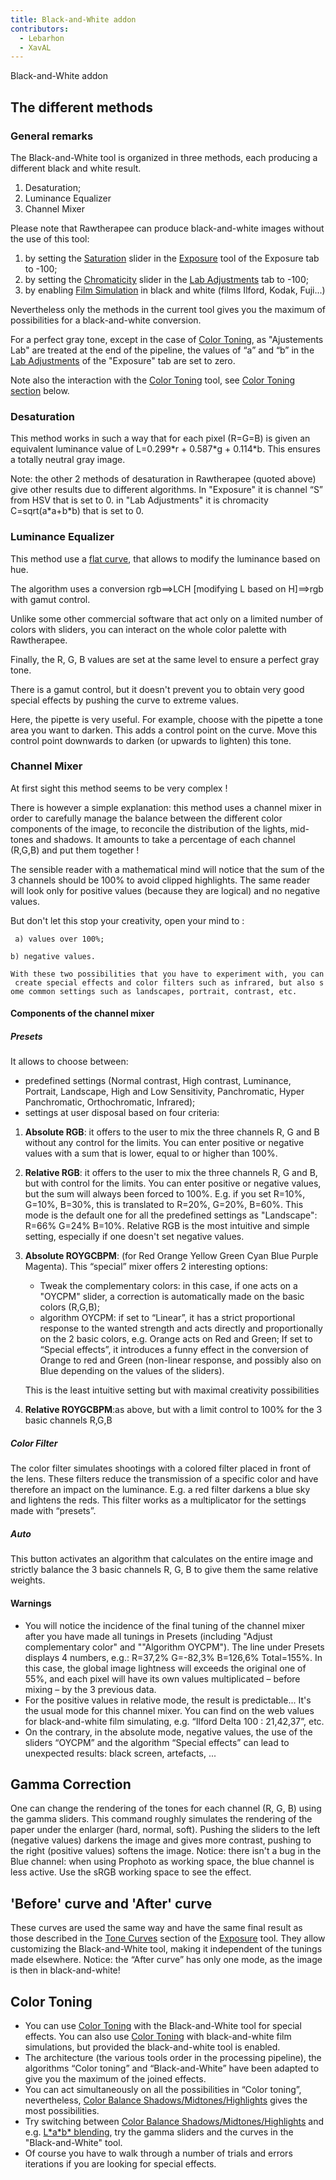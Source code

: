 ```yaml
---
title: Black-and-White addon
contributors:
  - Lebarhon
  - XavAL
---
```


<div class="pagetitle">

Black-and-White addon

</div>

## The different methods

### General remarks

The Black-and-White tool is organized in three methods, each producing a
different black and white result.

1.  Desaturation;
2.  Luminance Equalizer
3.  Channel Mixer

Please note that Rawtherapee can produce black-and-white images without
the use of this tool:

1.  by setting the [Saturation](exposure#saturation) slider
    in the [Exposure](exposure) tool of the Exposure tab to
    -100;
2.  by setting the
    [Chromaticity](lab_adjustments#chromaticity) slider in
    the [Lab Adjustments](lab_adjustments) tab to -100;
3.  by enabling [Film Simulation](film_simulation) in black
    and white (films Ilford, Kodak, Fuji...)

Nevertheless only the methods in the current tool gives you the maximum
of possibilities for a black-and-white conversion.

For a perfect gray tone, except in the case of [Color
Toning](Color_Toning.md), as "Ajustements Lab" are treated at
the end of the pipeline, the values of “a” and “b” in the [Lab
Adjustments](Lab_Adjustments.md) of the "Exposure" tab are set
to zero.

Note also the interaction with the [Color
Toning](Color_Toning.md) tool, see [Color Toning
section](#Color_Toning.md) below.

### Desaturation

This method works in such a way that for each pixel (R=G=B) is given an
equivalent luminance value of L=0.299\*r + 0.587\*g + 0.114\*b. This
ensures a totally neutral gray image.

Note: the other 2 methods of desaturation in Rawtherapee (quoted above)
give other results due to different algorithms. In "Exposure" it is
channel “S” from HSV that is set to 0. in "Lab Adjustments" it is
chromacity C=sqrt(a\*a+b\*b) that is set to 0.

### Luminance Equalizer

This method use a [flat
curve](General_Comments_About_Some_Toolbox_Widgets#The_Flat_Curve.md),
that allows to modify the luminance based on hue.

The algorithm uses a conversion rgb==\>LCH \[modifying L based on
H\]==\>rgb with gamut control.

Unlike some other commercial software that act only on a limited number
of colors with sliders, you can interact on the whole color palette with
Rawtherapee.

Finally, the R, G, B values are set at the same level to ensure a
perfect gray tone.

There is a gamut control, but it doesn't prevent you to obtain very good
special effects by pushing the curve to extreme values.

Here, the pipette is very useful. For example, choose with the pipette a
tone area you want to darken. This adds a control point on the curve.
Move this control point downwards to darken (or upwards to lighten) this
tone.

### Channel Mixer

At first sight this method seems to be very complex !

There is however a simple explanation: this method uses a channel mixer
in order to carefully manage the balance between the different color
components of the image, to reconcile the distribution of the lights,
mid-tones and shadows. It amounts to take a percentage of each channel
(R,G,B) and put them together !

The sensible reader with a mathematical mind will notice that the sum of
the 3 channels should be 100% to avoid clipped highlights. The same
reader will look only for positive values (because they are logical) and
no negative values.

But don't let this stop your creativity, open your mind to :

` a) values over 100%; `

`b) negative values.`

`With these two possibilities that you have to experiment with, you can create special effects and color filters such as infrared, but also some common settings such as landscapes, portrait, contrast, etc.`

#### Components of the channel mixer

##### Presets

It allows to choose between:

- predefined settings (Normal contrast, High contrast, Luminance,
  Portrait, Landscape, High and Low Sensitivity, Panchromatic, Hyper
  Panchromatic, Orthochromatic, Infrared);
- settings at user disposal based on four criteria:

1.  **Absolute RGB**: it offers to the user to mix the three channels R,
    G and B without any control for the limits. You can enter positive
    or negative values with a sum that is lower, equal to or higher than
    100%.
2.  **Relative RGB**: it offers to the user to mix the three channels R,
    G and B, but with control for the limits. You can enter positive or
    negative values, but the sum will always been forced to 100%. E.g.
    if you set R=10%, G=10%, B=30%, this is translated to R=20%, G=20%,
    B=60%. This mode is the default one for all the predefined settings
    as "Landscape": R=66% G=24% B=10%. Relative RGB is the most
    intuitive and simple setting, especially if one doesn't set negative
    values.
3.  **Absolute ROYGCBPM**: (for Red Orange Yellow Green Cyan Blue Purple
    Magenta). This “special” mixer offers 2 interesting options:
    - Tweak the complementary colors: in this case, if one acts on a
      "OYCPM" slider, a correction is automatically made on the basic
      colors (R,G,B);
    - algorithm OYCPM: if set to “Linear”, it has a strict proportional
      response to the wanted strength and acts directly and
      proportionally on the 2 basic colors, e.g. Orange acts on Red and
      Green; If set to “Special effects”, it introduces a funny effect
      in the conversion of Orange to red and Green (non-linear response,
      and possibly also on Blue depending on the values of the sliders).

      
    This is the least intuitive setting but with maximal creativity
    possibilities
4.  **Relative ROYGCBPM**:as above, but with a limit control to 100% for
    the 3 basic channels R,G,B

##### Color Filter

The color filter simulates shootings with a colored filter placed in
front of the lens. These filters reduce the transmission of a specific
color and have therefore an impact on the luminance. E.g. a red filter
darkens a blue sky and lightens the reds. This filter works as a
multiplicator for the settings made with “presets”.

##### Auto

This button activates an algorithm that calculates on the entire image
and strictly balance the 3 basic channels R, G, B to give them the same
relative weights.

#### Warnings

- You will notice the incidence of the final tuning of the channel mixer
  after you have made all tunings in Presets (including "Adjust
  complementary color" and ""Algorithm OYCPM"). The line under Presets
  displays 4 numbers, e.g.: R=37,2% G=-82,3% B=126,6% Total=155%. In
  this case, the global image lightness will exceeds the original one of
  55%, and each pixel will have its own values multiplicated – before
  mixing – by the 3 previous data.
- For the positive values in relative mode, the result is predictable...
  It's the usual mode for this channel mixer. You can find on the web
  values for black-and-white film simulating, e.g. “Ilford Delta 100 :
  21,42,37”, etc.
- On the contrary, in the absolute mode, negative values, the use of the
  sliders “OYCPM” and the algorithm “Special effects” can lead to
  unexpected results: black screen, artefacts, ...

## Gamma Correction

One can change the rendering of the tones for each channel (R, G, B)
using the gamma sliders. This command roughly simulates the rendering of
the paper under the enlarger (hard, normal, soft). Pushing the sliders
to the left (negative values) darkens the image and gives more contrast,
pushing to the right (positive values) softens the image. Notice: there
isn't a bug in the Blue channel: when using Prophoto as working space,
the blue channel is less active. Use the sRGB working space to see the
effect.

## 'Before' curve and 'After' curve

These curves are used the same way and have the same final result as
those described in the [Tone Curves](exposure#tone_curves)
section of the [Exposure](exposure) tool. They allow
customizing the Black-and-White tool, making it independent of the
tunings made elsewhere. Notice: the “After curve” has only one mode, as
the image is then in black-and-white!

## Color Toning

- You can use [Color Toning](color_toning) with the
  Black-and-White tool for special effects. You can also use [Color
  Toning](Color_Toning.md) with black-and-white film
  simulations, but provided the black-and-white tool is enabled.
- The architecture (the various tools order in the processing pipeline),
  the algorithms “Color toning” and “Black-and-White” have been adapted
  to give you the maximum of the joined effects.
- You can act simultaneously on all the possibilities in “Color toning”,
  nevertheless, [Color Balance
  Shadows/Midtones/Highlights](Color_Toning#Color_Balance_Shadows_/_Midtones_/_Highlights.md)
  gives the most possibilities.
- Try switching between [Color Balance
  Shadows/Midtones/Highlights](Color_Toning#Color_Balance_Shadows_/_Midtones_/_Highlights.md)
  and e.g. [L\*a\*b\*
  blending](Color_Toning#"L*a*b*_blending"_particularities.md),
  try the gamma sliders and the curves in the "Black-and-White" tool.
- Of course you have to walk through a number of trials and errors
  iterations if you are looking for special effects.
